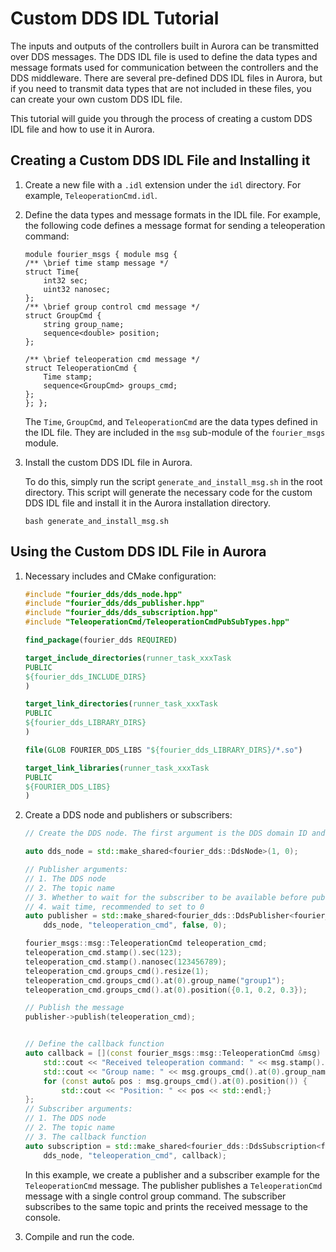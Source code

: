 # Custom DDS IDL Tutorial

The inputs and outputs of the controllers built in Aurora can be transmitted over DDS messages. The DDS IDL file is used to define the data types and message formats used for communication between the controllers and the DDS middleware. There are several pre-defined DDS IDL files in Aurora, but if you need to transmit data types that are not included in these files, you can create your own custom DDS IDL file.

This tutorial will guide you through the process of creating a custom DDS IDL file and how to use it in Aurora.

## Creating a Custom DDS IDL File and Installing it

1. Create a new file with a `.idl` extension under the `idl` directory. For example, `TeleoperationCmd.idl`.

2. Define the data types and message formats in the IDL file. For example, the following code defines a message format for sending a teleoperation command:

    ```idl
    module fourier_msgs { module msg { 
    /** \brief time stamp message */
    struct Time{
        int32 sec;
        uint32 nanosec;
    };
    /** \brief group control cmd message */
    struct GroupCmd {
        string group_name;
        sequence<double> position; 
    };

    /** \brief teleoperation cmd message */
    struct TeleoperationCmd {
        Time stamp;
        sequence<GroupCmd> groups_cmd;
    };
    }; };

    ```

    The `Time`, `GroupCmd`, and `TeleoperationCmd` are the data types defined in the IDL file. They are included in the `msg` sub-module of the `fourier_msgs` module.

3. Install the custom DDS IDL file in Aurora.

    To do this, simply run the script `generate_and_install_msg.sh` in the root directory. This script will generate the necessary code for the custom DDS IDL file and install it in the Aurora installation directory.

    ```
    bash generate_and_install_msg.sh
    ```

## Using the Custom DDS IDL File in Aurora

1. Necessary includes and CMake configuration:

    ```c++
    #include "fourier_dds/dds_node.hpp"
    #include "fourier_dds/dds_publisher.hpp" 
    #include "fourier_dds/dds_subscription.hpp"
    #include "TeleoperationCmd/TeleoperationCmdPubSubTypes.hpp"
    ```

    ```CMake
    find_package(fourier_dds REQUIRED)

    target_include_directories(runner_task_xxxTask 
    PUBLIC 
    ${fourier_dds_INCLUDE_DIRS}
    )

    target_link_directories(runner_task_xxxTask 
    PUBLIC 
    ${fourier_dds_LIBRARY_DIRS}
    )

    file(GLOB FOURIER_DDS_LIBS "${fourier_dds_LIBRARY_DIRS}/*.so")

    target_link_libraries(runner_task_xxxTask 
    PUBLIC 
    ${FOURIER_DDS_LIBS}
    )
    ```

2. Create a DDS node and publishers or subscribers:

    ```c++
    // Create the DDS node. The first argument is the DDS domain ID and the second argument is the default data mode. It is a must that the domain ID for two nodes is the same to enable communication between them.

    auto dds_node = std::make_shared<fourier_dds::DdsNode>(1, 0);

    // Publisher arguments: 
    // 1. The DDS node
    // 2. The topic name
    // 3. Whether to wait for the subscriber to be available before publishing, recommended to set to false
    // 4. wait time, recommended to set to 0
    auto publisher = std::make_shared<fourier_dds::DdsPublisher<fourier_msgs::msg::TeleoperationCmdPubSubType>>(
        dds_node, "teleoperation_cmd", false, 0);
    
    fourier_msgs::msg::TeleoperationCmd teleoperation_cmd;
    teleoperation_cmd.stamp().sec(123);
    teleoperation_cmd.stamp().nanosec(123456789);
    teleoperation_cmd.groups_cmd().resize(1);
    teleoperation_cmd.groups_cmd().at(0).group_name("group1");
    teleoperation_cmd.groups_cmd().at(0).position({0.1, 0.2, 0.3});

    // Publish the message
    publisher->publish(teleoperation_cmd);
    

    // Define the callback function
    auto callback = [](const fourier_msgs::msg::TeleoperationCmd &msg) {
        std::cout << "Received teleoperation command: " << msg.stamp().sec() << "s " << msg.stamp().nanosec() << "ns" << std::endl;
        std::cout << "Group name: " << msg.groups_cmd().at(0).group_name() << std::endl;
        for (const auto& pos : msg.groups_cmd().at(0).position()) {
            std::cout << "Position: " << pos << std::endl;}
    };
    // Subscriber arguments: 
    // 1. The DDS node
    // 2. The topic name
    // 3. The callback function
    auto subscription = std::make_shared<fourier_dds::DdsSubscription<fourier_msgs::msg::TeleoperationCmdPubSubType>>(
        dds_node, "teleoperation_cmd", callback);
    ```

    In this example, we create a publisher and a subscriber example for the `TeleoperationCmd` message. The publisher publishes a `TeleoperationCmd` message with a single control group command. The subscriber subscribes to the same topic and prints the received message to the console.

3. Compile and run the code.
